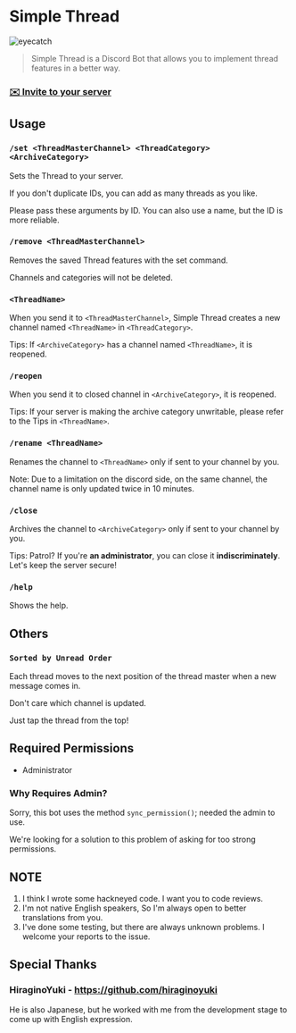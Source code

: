 # Simple Thread

![eyecatch](https://cdn.discordapp.com/attachments/752286472383758416/757082322205016154/image0.jpg)

> Simple Thread is a Discord Bot that allows you to implement thread features in a better way.

### **[✉️ Invite to your server](https://discord.com/api/oauth2/authorize?client_id=754309543160184893&permissions=8&scope=bot)**

## Usage

### `/set <ThreadMasterChannel> <ThreadCategory> <ArchiveCategory>`

Sets the Thread to your server.

If you don't duplicate IDs, you can add as many threads as you like.

Please pass these arguments by ID. You can also use a name, but the ID is more reliable.

### `/remove <ThreadMasterChannel>`

Removes the saved Thread features with the set command.

Channels and categories will not be deleted.

### `<ThreadName>`

When you send it to `<ThreadMasterChannel>`, Simple Thread creates a new channel named `<ThreadName>` in `<ThreadCategory>`.

Tips: If `<ArchiveCategory>` has a channel named `<ThreadName>`, it is reopened.

### `/reopen`

When you send it to closed channel in `<ArchiveCategory>`, it is reopened.

Tips: If your server is making the archive category unwritable, please refer to the Tips in `<ThreadName>`.

### `/rename <ThreadName>`

Renames the channel to `<ThreadName>` only if sent to your channel by you.

Note: Due to a limitation on the discord side, on the same channel, the channel name is only updated twice in 10 minutes.

### `/close`

Archives the channel to `<ArchiveCategory>` only if sent to your channel by you.

Tips: Patrol? If you're <b>an administrator</b>, you can close it <b>indiscriminately</b>. Let's keep the server secure!

### `/help`

Shows the help.

## Others

### `Sorted by Unread Order`

Each thread moves to the next position of the thread master when a new message comes in.

Don't care which channel is updated.

Just tap the thread from the top!

## Required Permissions

- Administrator

### Why Requires Admin?

Sorry, this bot uses the method `sync_permission()`; needed the admin to use.

We're looking for a solution to this problem of asking for too strong permissions.

## NOTE

1. I think I wrote some hackneyed code. I want you to code reviews.
2. I'm not native English speakers, So I'm always open to better translations from you.
3. I've done some testing, but there are always unknown problems. I welcome your reports to the issue.

## Special Thanks

### HiraginoYuki - https://github.com/hiraginoyuki

He is also Japanese, but he worked with me from the development stage to come up with English expression.
